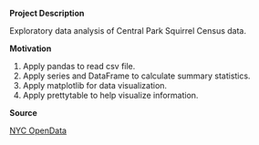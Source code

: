 **Project Description**

Exploratory data analysis of Central Park Squirrel Census data.

**Motivation**

1. Apply pandas to read csv file.
2. Apply series and DataFrame to calculate summary statistics.
3. Apply matplotlib for data visualization.
4. Apply prettytable to help visualize information.

**Source**

[NYC OpenData](https://data.cityofnewyork.us/Environment/2018-Central-Park-Squirrel-Census-Squirrel-Data/vfnx-vebw)
